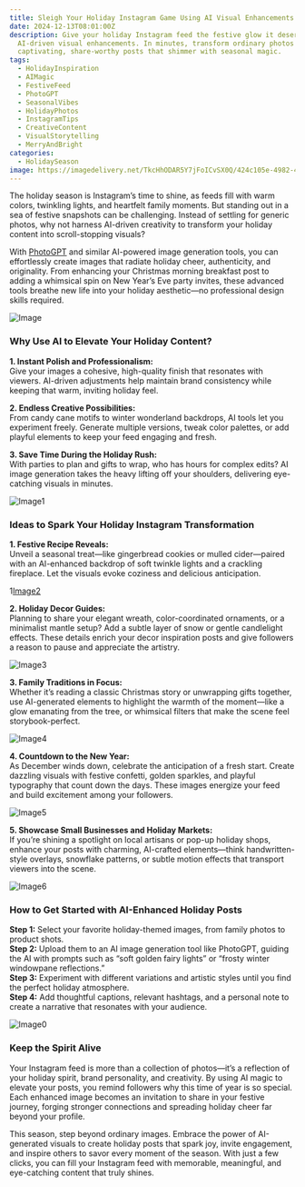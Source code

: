 ```yaml
---
title: Sleigh Your Holiday Instagram Game Using AI Visual Enhancements
date: 2024-12-13T08:01:00Z
description: Give your holiday Instagram feed the festive glow it deserves with
  AI-driven visual enhancements. In minutes, transform ordinary photos into
  captivating, share-worthy posts that shimmer with seasonal magic.
tags:
  - HolidayInspiration
  - AIMagic
  - FestiveFeed
  - PhotoGPT
  - SeasonalVibes
  - HolidayPhotos
  - InstagramTips
  - CreativeContent
  - VisualStorytelling
  - MerryAndBright
categories:
  - HolidaySeason
image: https://imagedelivery.net/TkcHhODAR5Y7jFoICvSX0Q/424c105e-4982-4d30-a09f-01436863ac00/public
---
```



The holiday season is Instagram’s time to shine, as feeds fill with warm colors, twinkling lights, and heartfelt family moments. But standing out in a sea of festive snapshots can be challenging. Instead of settling for generic photos, why not harness AI-driven creativity to transform your holiday content into scroll-stopping visuals?

With [PhotoGPT](https://www.photogptai.com/) and similar AI-powered image generation tools, you can effortlessly create images that radiate holiday cheer, authenticity, and originality. From enhancing your Christmas morning breakfast post to adding a whimsical spin on New Year’s Eve party invites, these advanced tools breathe new life into your holiday aesthetic—no professional design skills required.

![Image](https://imagedelivery.net/TkcHhODAR5Y7jFoICvSX0Q/fd4ca1a5-0fcd-4663-2d5a-5fd60140b400/public)

### Why Use AI to Elevate Your Holiday Content?

**1. Instant Polish and Professionalism:**  
Give your images a cohesive, high-quality finish that resonates with viewers. AI-driven adjustments help maintain brand consistency while keeping that warm, inviting holiday feel.

**2. Endless Creative Possibilities:**  
From candy cane motifs to winter wonderland backdrops, AI tools let you experiment freely. Generate multiple versions, tweak color palettes, or add playful elements to keep your feed engaging and fresh.

**3. Save Time During the Holiday Rush:**  
With parties to plan and gifts to wrap, who has hours for complex edits? AI image generation takes the heavy lifting off your shoulders, delivering eye-catching visuals in minutes.

![Image1](https://imagedelivery.net/TkcHhODAR5Y7jFoICvSX0Q/67f39419-7486-4fc2-39ed-45d2edba4800/public)

### Ideas to Spark Your Holiday Instagram Transformation

**1. Festive Recipe Reveals:**  
Unveil a seasonal treat—like gingerbread cookies or mulled cider—paired with an AI-enhanced backdrop of soft twinkle lights and a crackling fireplace. Let the visuals evoke coziness and delicious anticipation.

1[Image2](https://imagedelivery.net/TkcHhODAR5Y7jFoICvSX0Q/3a90f7d3-6830-4ef9-fa92-2823094d8000/public)

**2. Holiday Decor Guides:**  
Planning to share your elegant wreath, color-coordinated ornaments, or a minimalist mantle setup? Add a subtle layer of snow or gentle candlelight effects. These details enrich your decor inspiration posts and give followers a reason to pause and appreciate the artistry.

![Image3](https://imagedelivery.net/TkcHhODAR5Y7jFoICvSX0Q/35b60920-a3cb-498a-1434-5c961f106600/public)

**3. Family Traditions in Focus:**  
Whether it’s reading a classic Christmas story or unwrapping gifts together, use AI-generated elements to highlight the warmth of the moment—like a glow emanating from the tree, or whimsical filters that make the scene feel storybook-perfect.

![Image4](https://imagedelivery.net/TkcHhODAR5Y7jFoICvSX0Q/66691c12-a15b-4086-07df-69707675da00/width=768)

**4. Countdown to the New Year:**  
As December winds down, celebrate the anticipation of a fresh start. Create dazzling visuals with festive confetti, golden sparkles, and playful typography that count down the days. These images energize your feed and build excitement among your followers.

![Image5](https://imagedelivery.net/TkcHhODAR5Y7jFoICvSX0Q/968dbdf5-339c-4405-47ef-e244c06e8400/width=768)

**5. Showcase Small Businesses and Holiday Markets:**  
If you’re shining a spotlight on local artisans or pop-up holiday shops, enhance your posts with charming, AI-crafted elements—think handwritten-style overlays, snowflake patterns, or subtle motion effects that transport viewers into the scene.

![Image6](https://imagedelivery.net/TkcHhODAR5Y7jFoICvSX0Q/4961e04d-6f77-4234-b719-182956b7ea00/width=768)

### How to Get Started with AI-Enhanced Holiday Posts

**Step 1:** Select your favorite holiday-themed images, from family photos to product shots.  
**Step 2:** Upload them to an AI image generation tool like PhotoGPT, guiding the AI with prompts such as “soft golden fairy lights” or “frosty winter windowpane reflections.”  
**Step 3:** Experiment with different variations and artistic styles until you find the perfect holiday atmosphere.  
**Step 4:** Add thoughtful captions, relevant hashtags, and a personal note to create a narrative that resonates with your audience.

![Image0](https://imagedelivery.net/TkcHhODAR5Y7jFoICvSX0Q/1f72fc4e-8499-4df9-8b15-96507d113a00/public)

### Keep the Spirit Alive

Your Instagram feed is more than a collection of photos—it’s a reflection of your holiday spirit, brand personality, and creativity. By using AI magic to elevate your posts, you remind followers why this time of year is so special. Each enhanced image becomes an invitation to share in your festive journey, forging stronger connections and spreading holiday cheer far beyond your profile.

This season, step beyond ordinary images. Embrace the power of AI-generated visuals to create holiday posts that spark joy, invite engagement, and inspire others to savor every moment of the season. With just a few clicks, you can fill your Instagram feed with memorable, meaningful, and eye-catching content that truly shines.
